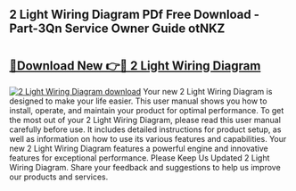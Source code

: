 ## 2 Light Wiring Diagram PDf Free Download - Part-3Qn Service Owner Guide otNKZ

# <h2><a href="http://dfrtpp.blite.top/?on=2+Light+Wiring+Diagram">🔗Download New 👉🔴 2 Light Wiring Diagram</a></h2>

[![2 Light Wiring Diagram download](https://i.imgur.com/lujVjoI.png)](http://dfrtpp.blite.top/?on=2+Light+Wiring+Diagram)
Your new 2 Light Wiring Diagram is designed to make your life easier. This user manual shows you how to install, operate, and maintain your product for optimal performance. To get the most out of your 2 Light Wiring Diagram, please read this user manual carefully before use. It includes detailed instructions for product setup, as well as information on how to use its various features and capabilities. Your new 2 Light Wiring Diagram features a powerful engine and innovative features for exceptional performance. Please Keep Us Updated 2 Light Wiring Diagram. Share your feedback and suggestions to help us improve our products and services.
